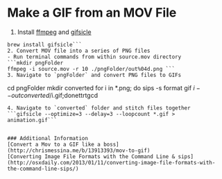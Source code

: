 Make a GIF from an MOV File
=========================================

1. Install [ffmpeg](https://ffmpeg.org/) and [gifsicle](https://www.npmjs.com/package/gifsicle)
```brew install ffmpeg
brew install gifsicle```
2. Convert MOV file into a series of PNG files
- Run terminal commands from within source.mov directory
```mkdir pngFolder
ffmpeg -i source.mov -r 10 ./pngFolder/out%04d.png ```
3. Navigate to `pngFolder` and convert PNG files to GIFs
```
cd pngFolder
mkdir converted
for i in *.png; do sips -s format gif $i --out converted/$i.gif;donettrtgcd
```
4. Navigate to `converted` folder and stitch files together
```gifsicle --optimize=3 --delay=3 --loopcount *.gif > animation.gif```


### Additional Information
[Convert a Mov to a GIF like a boss](http://chrismessina.me/b/13913393/mov-to-gif)
[Converting Image File Formats with the Command Line & sips](http://osxdaily.com/2013/01/11/converting-image-file-formats-with-the-command-line-sips/)
